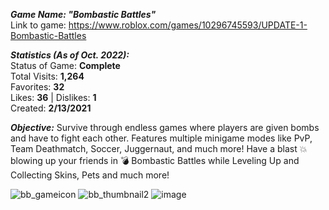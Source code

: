 _**Game Name: "Bombastic Battles"**_ <br />
Link to game: https://www.roblox.com/games/10296745593/UPDATE-1-Bombastic-Battles

_**Statistics (As of Oct. 2022):**_ <br />
Status of Game: **Complete** <br />
Total Visits: **1,264** <br />
Favorites: **32** <br />
Likes: **36** | Dislikes: **1** <br />
Created: **2/13/2021**

_**Objective:**_
Survive through endless games where players are given bombs and have to fight each other. Features multiple minigame modes like PvP, Team Deathmatch, Soccer, Juggernaut, and much more! Have a blast 💥 blowing up your friends in 💣 Bombastic Battles while Leveling Up and Collecting Skins, Pets and much more!

![bb_gameicon](https://user-images.githubusercontent.com/84354582/195450433-8134f3ae-6ae6-4165-ae5b-b115198f4320.png)
![bb_thumbnail2](https://user-images.githubusercontent.com/84354582/195450506-c4ad0dfa-1dde-40ae-9c1b-d016281df150.png)
![image](https://user-images.githubusercontent.com/84354582/152603374-88b6caa1-409a-470b-9b00-623214ccf451.png)
